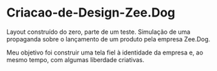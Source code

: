 # Criacao-de-Design-Zee.Dog
Layout construído do zero, parte de um teste. Simulação de uma propaganda sobre o lançamento de um produto pela empresa Zee.Dog.

Meu objetivo foi construir uma tela fiel à identidade da empresa e, ao mesmo tempo, com algumas liberdade criativas.
